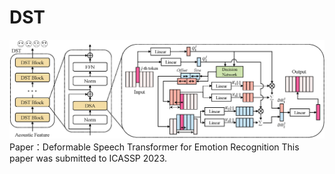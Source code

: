 # DST
![DST_framework](./figures/framework.png)
Paper：Deformable Speech Transformer for Emotion Recognition
This paper was submitted to ICASSP 2023.